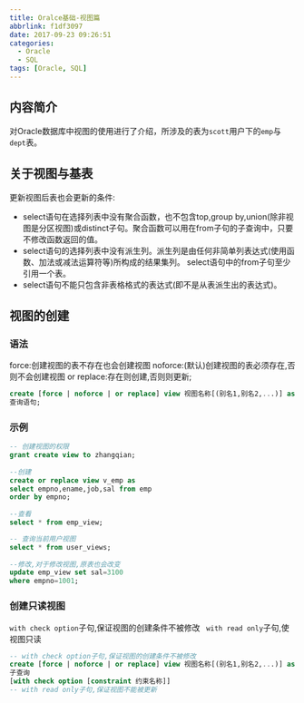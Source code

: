```yaml
---
title: Oralce基础-视图篇
abbrlink: f1df3097
date: 2017-09-23 09:26:51
categories:
  - Oracle
  - SQL
tags: [Oracle, SQL]
---
```


## 内容简介
对Oracle数据库中视图的使用进行了介绍，所涉及的表为`scott`用户下的`emp`与`dept`表。

## 关于视图与基表
更新视图后表也会更新的条件:

 - select语句在选择列表中没有聚合函数，也不包含top,group by,union(除非视图是分区视图)或distinct子句。聚合函数可以用在from子句的子查询中，只要不修改函数返回的值。  
 - select语句的选择列表中没有派生列。派生列是由任何非简单列表达式(使用函数、加法或减法运算符等)所构成的结果集列。  select语句中的from子句至少引用一个表。
 - select语句不能只包含非表格格式的表达式(即不是从表派生出的表达式)。

## 视图的创建

### 语法
force:创建视图的表不存在也会创建视图
noforce:(默认)创建视图的表必须存在,否则不会创建视图
or replace:存在则创建,否则则更新;
``` sql
create [force | noforce | or replace] view 视图名称[(别名1,别名2,...)] as
查询语句;
```

### 示例
``` sql
-- 创建视图的权限
grant create view to zhangqian;
 
--创建
create or replace view v_emp as
select empno,ename,job,sal from emp
order by empno;
 
--查看
select * from emp_view;

-- 查询当前用户视图
select * from user_views;
 
--修改,对于修改视图,原表也会改变
update emp_view set sal=3100
where empno=1001;

```
### 创建只读视图
`with check option`子句,保证视图的创建条件不被修改
` with read only`子句,使视图只读

``` sql
-- with check option子句,保证视图的创建条件不被修改
create [force | noforce | or replace] view 视图名称[(别名1,别名2,...)] as
子查询
[with check option [constraint 约束名称]]
-- with read only子句,保证视图不能被更新
```
